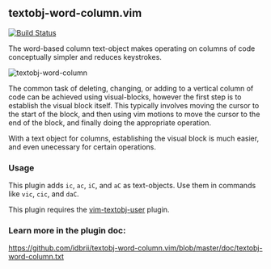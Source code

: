 ## textobj-word-column.vim

[![Build Status](https://api.travis-ci.org/idbrii/textobj-word-column.vim.svg)](https://travis-ci.org/idbrii/textobj-word-column.vim)

The word-based column text-object makes operating on columns of code
conceptually simpler and reduces keystrokes.

![textobj-word-column][1]

The common task of deleting, changing, or adding to a vertical column of code
can be achieved using visual-blocks, however the first step is to establish
the visual block itself.  This typically involves moving the cursor to the
start of the block, and then using vim motions to move the cursor to the end of
the block, and finally doing the appropriate operation.

With a text object for columns, establishing the visual block is much easier,
and even unecessary for certain operations.

### Usage

This plugin adds `ic`, `ac`, `iC`, and `aC` as text-objects.  Use them in
commands like `vic`, `cic`, and `daC`.

This plugin requires the [vim-textobj-user](https://github.com/kana/vim-textobj-user) plugin.

### Learn more in the plugin doc:

https://github.com/idbrii/textobj-word-column.vim/blob/master/doc/textobj-word-column.txt

[1]: http://i.imgur.com/AAgM9.gif
